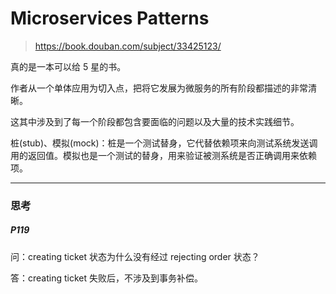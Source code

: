# Microservices Patterns

> https://book.douban.com/subject/33425123/



真的是一本可以给 5 星的书。

作者从一个单体应用为切入点，把将它发展为微服务的所有阶段都描述的非常清晰。

这其中涉及到了每一个阶段都包含要面临的问题以及大量的技术实践细节。

桩(stub)、模拟(mock)：桩是一个测试替身，它代替依赖项来向测试系统发送调用的返回值。模拟也是一个测试的替身，用来验证被测系统是否正确调用来依赖项。

----------------

### 思考

##### P119

问：creating ticket 状态为什么没有经过 rejecting order 状态？

答：creating ticket 失败后，不涉及到事务补偿。

